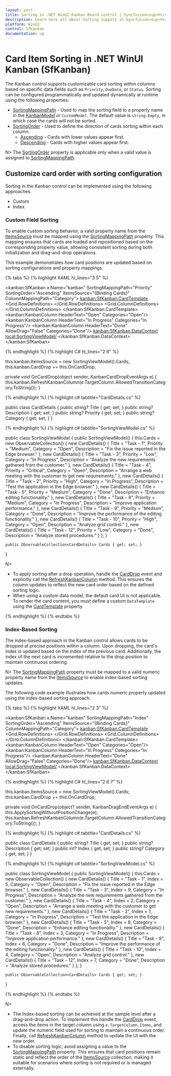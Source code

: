 ```yaml
---
layout: post
title: Sorting in .NET WinUI Kanban Board control | Syncfusion<sup>®</sup>
description: Learn here all about Sorting support in Syncfusion<sup>®</sup> .NET WinUI Kanban Board (SfKanban) control and more.
platform: WinUI
control: SfKanban
documentation: ug
---
```


# Card Item Sorting in .NET WinUI Kanban (SfKanban)

The Kanban control supports customizable card sorting within columns based on specific data fields such as `Priority`, `DueDate`, or `Status`. Sorting can be configured programmatically and updated dynamically at runtime using the following properties:

* [SortingMappingPath](https://help.syncfusion.com/cr/winui/Syncfusion.UI.Xaml.Kanban.SfKanban.html#Syncfusion_UI_Xaml_Kanban_SfKanban_SortingMappingPath) - Used to map the sorting field to a property name in the [KanbanModel](https://help.syncfusion.com/cr/winui/Syncfusion.UI.Xaml.Kanban.KanbanModel.html) or `CustomModel`. The default value is `string.Empty`, in which case the cards will not be sorted.
* [SortingOrder](https://help.syncfusion.com/cr/winui/Syncfusion.UI.Xaml.Kanban.SfKanban.html#Syncfusion_UI_Xaml_Kanban_SfKanban_SortingOrder) - Used to define the direction of cards sorting within each column.
   * [Ascending](https://help.syncfusion.com/cr/winui/Syncfusion.UI.Xaml.Kanban.KanbanSortingOrder.html#Syncfusion_UI_Xaml_Kanban_KanbanSortingOrder_Ascending) - Cards with lower values appear first.
   * [Descending](https://help.syncfusion.com/cr/winui/Syncfusion.UI.Xaml.Kanban.KanbanSortingOrder.html#Syncfusion_UI_Xaml_Kanban_KanbanSortingOrder_Descending) - Cards with higher values appear first. 

N> The [SortingOrder](https://help.syncfusion.com/cr/winui/Syncfusion.UI.Xaml.Kanban.SfKanban.html#Syncfusion_UI_Xaml_Kanban_SfKanban_SortingOrder) property is applicable only when a valid value is assigned to [SortingMappingPath](https://help.syncfusion.com/cr/winui/Syncfusion.UI.Xaml.Kanban.SfKanban.html#Syncfusion_UI_Xaml_Kanban_SfKanban_SortingMappingPath).

## Customize card order with sorting configuration

Sorting in the Kanban control can be implemented using the following approaches.

   * Custom
   * Index

### Custom Field Sorting

To enable custom sorting behavior, a valid property name from the [ItemsSource](https://help.syncfusion.com/cr/winui/Syncfusion.UI.Xaml.Kanban.SfKanban.html#Syncfusion_UI_Xaml_Kanban_SfKanban_ItemsSource) must be mapped using the [SortingMappingPath](https://help.syncfusion.com/cr/winui/Syncfusion.UI.Xaml.Kanban.SfKanban.html#Syncfusion_UI_Xaml_Kanban_SfKanban_SortingMappingPath) property. This mapping ensures that cards are loaded and repositioned based on the corresponding property value, allowing consistent sorting during both initialization and drag-and-drop operations.

This example demonstrates how card positions are updated based on sorting configurations and property mappings.

{% tabs %}
{% highlight XAML hl_lines="3 5" %}

<kanban:SfKanban x:Name="kanban" 
                 SortingMappingPath="Priority"
                 SortingOrder="Ascending"
                 ItemsSource="{Binding Cards}"
                 ColumnMappingPath="Category">
    <kanban:SfKanban.CardTemplate>
        <DataTemplate>
            <Border Background="#F3CFCE" BorderBrush="Black" BorderThickness="1" CornerRadius="8" Padding="8">
                <Grid ColumnSpacing="8">
                    <Grid.RowDefinitions>
                        <RowDefinition Height="Auto" />
                        <RowDefinition Height="Auto" />
                        <RowDefinition Height="Auto" />
                    </Grid.RowDefinitions>
                    <Grid.ColumnDefinitions>
                        <ColumnDefinition Width="Auto" />
                        <ColumnDefinition Width="*" />
                    </Grid.ColumnDefinitions>
                    <StackPanel Grid.Row="0" Grid.ColumnSpan="2" Orientation="Horizontal"
                                Spacing="4" VerticalAlignment="Center" Height="20">
                        <TextBlock Text="•" FontSize="14" FontWeight="Bold" Foreground="Orange"
                                    VerticalAlignment="Center" HorizontalAlignment="Center" />
                        <TextBlock Text="{Binding Priority}" FontSize="14" FontWeight="Bold" Foreground="Orange"
                                    VerticalAlignment="Center" HorizontalAlignment="Left" Height="20" />
                    </StackPanel>
                    <TextBlock Grid.Row="1" Grid.ColumnSpan="2" Text="{Binding Title}" FontWeight="Bold"
                               FontSize="14" HorizontalAlignment="Center" VerticalAlignment="Center" Margin="5" />
                    <TextBlock  Grid.Row="2" Grid.ColumnSpan="2" Text="{Binding Description}" FontSize="12"
                                TextWrapping="WrapWholeWords" HorizontalAlignment="Center" VerticalAlignment="Center" Margin="5" />
                </Grid>
            </Border>
        </DataTemplate>
    </kanban:SfKanban.CardTemplate>
    <kanban:KanbanColumn HeaderText="Open" Categories="Open"/>
    <kanban:KanbanColumn HeaderText="In Progress" Categories="In Progress"/>
    <kanban:KanbanColumn HeaderText="Done" AllowDrag="False" Categories="Done"/>
    <kanban:SfKanban.DataContext>
        <local:SortingViewModel/>
    </kanban:SfKanban.DataContext>
</kanban:SfKanban>

{% endhighlight %}
{% highlight C# hl_lines="2 6" %}

this.kanban.ItemsSource = new SortingViewModel().Cards;
this.kanban.CardDrop += this.OnCardDrop;

private void OnCardDrop(object sender, KanbanCardDropEventArgs e)
{
    this.kanban.RefreshKanbanColumn(e.TargetColumn.AllowedTransitionCategory.ToString());
}

{% endhighlight %}
{% highlight c# tabtitle="CardDetails.cs" %}

public class CardDetails
{
    public string? Title { get; set; }
    public string? Description { get; set; }
    public string? Priority { get; set; }
    public string? Category { get; set; }
}

{% endhighlight %}
{% highlight c# tabtitle="SortingViewModel.cs" %}

public class SortingViewModel
{
    public SortingViewModel()
    {
        this.Cards = new ObservableCollection<CardDetails>()
        {
            new CardDetails() { Title = "Task - 1", Priority = "Medium", Category = "Open", Description = "Fix the issue reported in the Edge browser." },
            new CardDetails() { Title = "Task - 3", Priority = "Low", Category = "In Progress", Description = "Analyze the new requirements gathered from the customer." },
            new CardDetails() { Title = "Task - 4", Priority = "Critical", Category = "Open", Description = "Arrange a web meeting with the customer to get new requirements." },
            new CardDetails() { Title = "Task - 2", Priority = "High", Category = "In Progress", Description = "Test the application in the Edge browser." },
            new CardDetails() { Title = "Task - 5", Priority = "Medium", Category = "Done", Description = "Enhance editing functionality." },
            new CardDetails() { Title = "Task - 8", Priority = "Medium", Category = "In Progress", Description = "Improve application performance." },
            new CardDetails() { Title = "Task - 9", Priority = "Medium", Category = "Done", Description = "Improve the performance of the editing functionality." },
            new CardDetails() { Title = "Task - 10", Priority = "High", Category = "Open", Description = "Analyze grid control." },
            new CardDetails() { Title = "Task - 12", Priority = "Low", Category = "Done", Description = "Analyze stored procedures." }
        };
    }

    public ObservableCollection<CardDetails> Cards { get; set; }
}

N> 
 * To apply sorting after a drop operation, handle the [CardDrop](https://help.syncfusion.com/cr/winui/Syncfusion.UI.Xaml.Kanban.SfKanban.html#Syncfusion_UI_Xaml_Kanban_SfKanban_CardDrop) event and explicitly call the [RefreshKanbanColumn](https://help.syncfusion.com/cr/winui/Syncfusion.UI.Xaml.Kanban.SfKanban.html#Syncfusion_UI_Xaml_Kanban_SfKanban_RefreshKanbanColumn_System_String_) method. This ensures the column updates to reflect the new card order based on the defined sorting logic.
 * When using a custom data model, the default card UI is not applicable. To render the card content, you must define a custom `DataTemplate` using the [CardTemplate](https://help.syncfusion.com/cr/winui/Syncfusion.UI.Xaml.Kanban.SfKanban.html#Syncfusion_UI_Xaml_Kanban_SfKanban_CardTemplate) property.

{% endhighlight %}
{% endtabs %}

### Index-Based Sorting

The index-based approach in the Kanban control allows cards to be dropped at precise positions within a column. Upon dropping, the card's index is updated based on the index of the previous card. Additionally, the index of the next card is incremented relative to the drop position to maintain continuous ordering.

N> The [SortingMappingPath](https://help.syncfusion.com/cr/winui/Syncfusion.UI.Xaml.Kanban.SfKanban.html#Syncfusion_UI_Xaml_Kanban_SfKanban_SortingMappingPath) property must be mapped to a valid numeric property name from the [ItemsSource](https://help.syncfusion.com/cr/winui/Syncfusion.UI.Xaml.Kanban.SfKanban.html#Syncfusion_UI_Xaml_Kanban_SfKanban_ItemsSource) to enable index-based sorting updates.

The following code example illustrates how cards numeric property updated using the index-based sorting approach.

{% tabs %}
{% highlight XAML hl_lines="2 3" %}

<kanban:SfKanban x:Name="kanban" 
                 SortingMappingPath="Index"
                 SortingOrder="Ascending"
                 ItemsSource="{Binding Cards}"
                 ColumnMappingPath="Category">
    <kanban:SfKanban.CardTemplate>
        <DataTemplate>
            <Border Background="#F3EADC" BorderBrush="Black" BorderThickness="1" CornerRadius="8" Padding="8">
                <Grid ColumnSpacing="8">
                    <Grid.RowDefinitions>
                        <RowDefinition Height="Auto" />
                        <RowDefinition Height="Auto" />
                        <RowDefinition Height="Auto" />
                    </Grid.RowDefinitions>
                    <Grid.ColumnDefinitions>
                        <ColumnDefinition Width="Auto" />
                        <ColumnDefinition Width="*" />
                    </Grid.ColumnDefinitions>
                    <StackPanel Grid.Row="0" Grid.ColumnSpan="2" Orientation="Horizontal"
                                VerticalAlignment="Center" HorizontalAlignment="Right" >
                        <TextBlock Text="Rank #" FontSize="14" FontWeight="Bold" Foreground="#026B6E"
                                   VerticalAlignment="Center" HorizontalAlignment="Center" />
                        <TextBlock Text="{Binding Index}" FontSize="14" FontWeight="Bold" Foreground="#026B6E"
                                   VerticalAlignment="Center" HorizontalAlignment="Center"  />
                    </StackPanel>
                    <TextBlock Grid.Row="1" Grid.ColumnSpan="2" Text="{Binding Title}" FontWeight="Bold"
                               FontSize="14" HorizontalAlignment="Center" VerticalAlignment="Center" Margin="5" />
                    <TextBlock  Grid.Row="2" Grid.ColumnSpan="2" Text="{Binding Description}" FontSize="12"
                                TextWrapping="WrapWholeWords" HorizontalAlignment="Center" VerticalAlignment="Center" Margin="5" />
                </Grid>
            </Border>
        </DataTemplate>
    </kanban:SfKanban.CardTemplate>
    <kanban:KanbanColumn HeaderText="Open" Categories="Open"/>
    <kanban:KanbanColumn HeaderText="In Progress" Categories="In Progress"/>
    <kanban:KanbanColumn HeaderText="Done" AllowDrag="False" Categories="Done"/>
    <kanban:SfKanban.DataContext>
        <local:SortingViewModel/>
    </kanban:SfKanban.DataContext>
</kanban:SfKanban>

{% endhighlight %}
{% highlight C# hl_lines="2 6 7" %}

this.kanban.ItemsSource = new SortingViewModel().Cards;
this.kanban.CardDrop += this.OnCardDrop;

private void OnCardDrop(object? sender, KanbanDragEndEventArgs e)
{
    this.ApplySortingWithoutPositionChange(e);
    this.kanban.RefreshKanbanColumn(e.TargetColumn.AllowedTransitionCategory.ToString());
}

{% endhighlight %}
{% highlight c# tabtitle="CardDetails.cs" %}

public class CardDetails
{
    public string? Title { get; set; }
    public string? Description { get; set; }
    public int? Index { get; set; }
    public string? Category { get; set; }
}

{% endhighlight %}
{% highlight c# tabtitle="SortingViewModel.cs" %}

public class SortingViewModel
{
    public SortingViewModel()
    {
        this.Cards = new ObservableCollection<CardDetails>()
        {
            new CardDetails() { Title = "Task - 1", Index = 5, Category = "Open", Description = "Fix the issue reported in the Edge browser." },
            new CardDetails() { Title = "Task - 3", Index = 9, Category = "In Progress", Description = "Analyze the new requirements gathered from the customer." },
            new CardDetails() { Title = "Task - 4", Index = 2, Category = "Open", Description = "Arrange a web meeting with the customer to get new requirements." },
            new CardDetails() { Title = "Task - 2", Index = 1, Category = "In Progress", Description = "Test the application in the Edge browser." },
            new CardDetails() { Title = "Task - 5", Index = 8, Category = "Done", Description = "Enhance editing functionality." },
            new CardDetails() { Title = "Task - 8", Index = 3, Category = "In Progress", Description = "Improve application performance." },
            new CardDetails() { Title = "Task - 9", Index = 6, Category = "Done", Description = "Improve the performance of the editing functionality." },
            new CardDetails() { Title = "Task - 10", Index = 4, Category = "Open", Description = "Analyze grid control." },
            new CardDetails() { Title = "Task - 12", Index = 7, Category = "Done", Description = "Analyze stored procedures." }
        };
    }
    
    public ObservableCollection<CardDetails> Cards { get; set; }
}

{% endhighlight %}
{% endtabs %}

N> 
 * The Index-based sorting can be achieved at the sample level after a drag-and-drop action. To implement this handle the [CardDrop](https://help.syncfusion.com/cr/winui/Syncfusion.UI.Xaml.Kanban.SfKanban.html#Syncfusion_UI_Xaml_Kanban_SfKanban_CardDrop) event, access the items in the target column using `e.TargetColumn.Items`, and update the numeric field used for sorting to maintain a continuous order. Finally, call [RefreshKanbanColumn](https://help.syncfusion.com/cr/winui/Syncfusion.UI.Xaml.Kanban.SfKanban.html#Syncfusion_UI_Xaml_Kanban_SfKanban_RefreshKanbanColumn_System_String_) method to update the UI with the new order.
 * To disable sorting logic, avoid assigning a value to the [SortingMappingPath](https://help.syncfusion.com/cr/winui/Syncfusion.UI.Xaml.Kanban.SfKanban.html#Syncfusion_UI_Xaml_Kanban_SfKanban_SortingMappingPath) property. This ensures that card positions remain static and reflect the order of the [ItemsSource](https://help.syncfusion.com/cr/winui/Syncfusion.UI.Xaml.Kanban.SfKanban.html#Syncfusion_UI_Xaml_Kanban_SfKanban_ItemsSource) collection, making it suitable for scenarios where sorting is not required or is managed externally.
